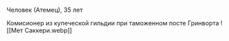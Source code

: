 Человек (Атемец), 35 лет

Комисионер из купеческой гильдии при таможенном посте Гринворта 
![[Мет Саккери.webp]]
